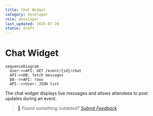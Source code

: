 ```yaml
---
title: Chat Widget
category: developer
role: developer
last_updated: 2025-07-20
status: draft
---
```

# Chat Widget

```mermaid
sequenceDiagram
  User->>API: GET /event/{id}/chat
  API->>DB: fetch messages
  DB-->>API: rows
  API-->>User: JSON list
```

The chat widget displays live messages and allows attendees to post updates during an event.

> 💬 *Found something outdated? [Submit Feedback](../feedback.md)*
